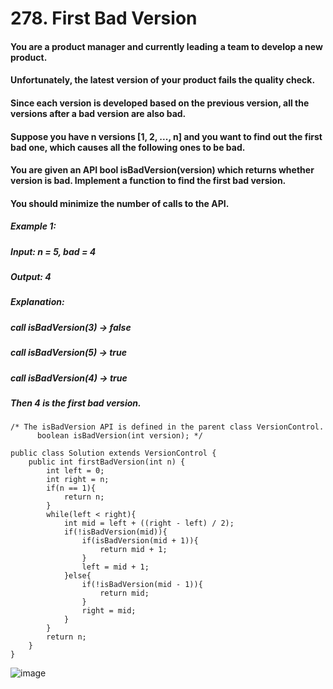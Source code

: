 # 278. First Bad Version

#### You are a product manager and currently leading a team to develop a new product.
#### Unfortunately, the latest version of your product fails the quality check. 
#### Since each version is developed based on the previous version, all the versions after a bad version are also bad.
#### Suppose you have n versions [1, 2, ..., n] and you want to find out the first bad one, which causes all the following ones to be bad.
#### You are given an API bool isBadVersion(version) which returns whether version is bad. Implement a function to find the first bad version. 
#### You should minimize the number of calls to the API.

##### Example 1:
#####    Input: n = 5, bad = 4
#####    Output: 4
##### Explanation:
##### call isBadVersion(3) -> false
##### call isBadVersion(5) -> true
##### call isBadVersion(4) -> true
##### Then 4 is the first bad version.


```
/* The isBadVersion API is defined in the parent class VersionControl.
      boolean isBadVersion(int version); */

public class Solution extends VersionControl {
    public int firstBadVersion(int n) {
        int left = 0;
        int right = n;
        if(n == 1){
            return n;
        }
        while(left < right){
            int mid = left + ((right - left) / 2);
            if(!isBadVersion(mid)){
                if(isBadVersion(mid + 1)){
                    return mid + 1;
                }
                left = mid + 1;
            }else{
                if(!isBadVersion(mid - 1)){
                    return mid;
                }
                right = mid;
            }
        }
        return n;
    }
}
```

![image](https://user-images.githubusercontent.com/97871497/189598264-6a596230-3717-42fe-860e-3eeedd4845d4.png)
